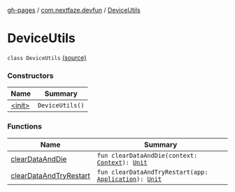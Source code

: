 [gh-pages](../../index.md) / [com.nextfaze.devfun](../index.md) / [DeviceUtils](.)

# DeviceUtils

`class DeviceUtils` [(source)](https://github.com/NextFaze/dev-fun/tree/master/devfun/src/main/java/com/nextfaze/devfun/DeviceUtils.kt#L18)

### Constructors

| Name | Summary |
|---|---|
| [&lt;init&gt;](-init-.md) | `DeviceUtils()` |

### Functions

| Name | Summary |
|---|---|
| [clearDataAndDie](clear-data-and-die.md) | `fun clearDataAndDie(context: `[`Context`](https://developer.android.com/reference/android/content/Context.html)`): `[`Unit`](https://kotlinlang.org/api/latest/jvm/stdlib/kotlin/-unit/index.html) |
| [clearDataAndTryRestart](clear-data-and-try-restart.md) | `fun clearDataAndTryRestart(app: `[`Application`](https://developer.android.com/reference/android/app/Application.html)`): `[`Unit`](https://kotlinlang.org/api/latest/jvm/stdlib/kotlin/-unit/index.html) |
